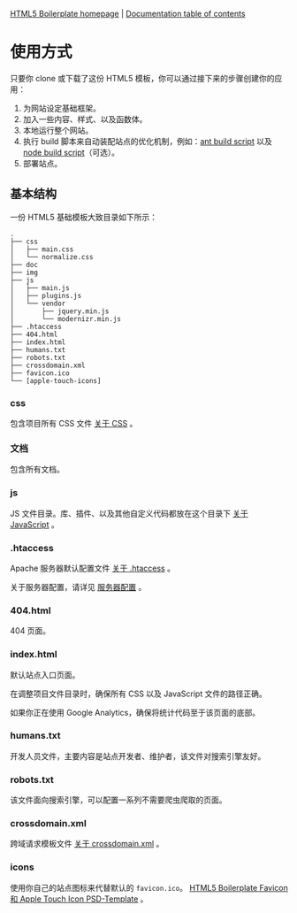[HTML5 Boilerplate homepage](http://html5boilerplate.com) | [Documentation
table of contents](TOC.md)

# 使用方式

只要你 clone 或下载了这份 HTML5 模板，你可以通过接下来的步骤创建你的应用：

1. 为网站设定基础框架。
2. 加入一些内容、样式、以及函数体。
3. 本地运行整个网站。
4. 执行 build 脚本来自动装配站点的优化机制，例如：[ant build script](https://github.com/h5bp/ant-build-script) 以及 [node
   build script](https://github.com/h5bp/node-build-script)（可选）。
5. 部署站点。


## 基本结构

一份 HTML5 基础模板大致目录如下所示：

```
.
├── css
│   ├── main.css
│   └── normalize.css
├── doc
├── img
├── js
│   ├── main.js
│   ├── plugins.js
│   └── vendor
│       ├── jquery.min.js
│       └── modernizr.min.js
├── .htaccess
├── 404.html
├── index.html
├── humans.txt
├── robots.txt
├── crossdomain.xml
├── favicon.ico
└── [apple-touch-icons]
```

### css

包含项目所有 CSS 文件 [关于 CSS](css.md) 。

### 文档

包含所有文档。

### js

JS 文件目录。库、插件、以及其他自定义代码都放在这个目录下 [关于 JavaScript](js.md) 。

### .htaccess

Apache 服务器默认配置文件 [关于 .htaccess](htaccess.md) 。

关于服务器配置，请详见 [服务器配置](https://github.com/h5bp/server-configs) 。

### 404.html

404 页面。

### index.html

默认站点入口页面。

在调整项目文件目录时，确保所有 CSS 以及 JavaScript 文件的路径正确。

如果你正在使用 Google Analytics，确保将统计代码至于该页面的底部。

### humans.txt

开发人员文件，主要内容是站点开发者、维护者，该文件对搜索引擎友好。

### robots.txt

该文件面向搜索引擎，可以配置一系列不需要爬虫爬取的页面。

### crossdomain.xml

跨域请求模板文件 [关于 crossdomain.xml](crossdomain.md) 。

### icons

使用你自己的站点图标来代替默认的 `favicon.ico`。 [HTML5 Boilerplate Favicon 和 Apple Touch Icon PSD-Template](http://drublic.de/blog/html5-boilerplate-favicons-psd-template/) 。
